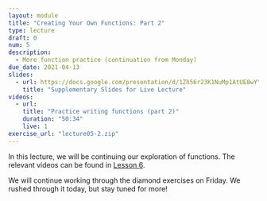 ```yaml
---
layout: module
title: "Creating Your Own Functions: Part 2"
type: lecture
draft: 0
num: 5
description:
  - More function practice (continuation from Monday)
due_date: 2021-04-13
slides:
  - url: https://docs.google.com/presentation/d/1Zh56r23K1NuMp1AtUE8wYYrIYDDDoSrxRgWsxl4uUXc/edit?usp=sharing
    title: "Supplementary Slides for Live Lecture"
videos:
  - url: 
    title: "Practice writing functions (part 2)"
    duration: "50:34"
    live: 1
exercise_url: "lecture05-2.zip"
---
```


In this lecture, we will be continuing our exploration of functions. The relevant videos can be found in [Lesson 6](week03-lecture01).

We will continue working through the diamond exercises on Friday. We rushed through it today, but stay tuned for more!